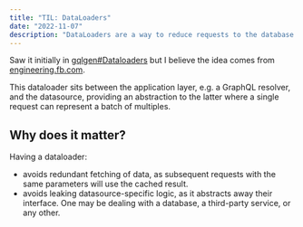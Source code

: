 ```yaml
---
title: "TIL: DataLoaders"
date: "2022-11-07"
description: "DataLoaders are a way to reduce requests to the database via batching and caching."
---
```


Saw it initially in [gqlgen#Dataloaders](https://gqlgen.com/reference/dataloaders/) but I believe the idea comes from [engineering.fb.com](https://engineering.fb.com/2014/06/10/web/open-sourcing-haxl-a-library-for-haskell/).

This dataloader sits between the application layer, e.g. a GraphQL resolver, and the datasource, providing an abstraction to the latter where a single request can represent a batch of multiples.


## Why does it matter?
Having a dataloader:
* avoids redundant fetching of data, as subsequent requests with the same parameters will use the cached result.
* avoids leaking datasource-specific logic, as it abstracts away their interface. One may be dealing with a database, a third-party service, or any other.
